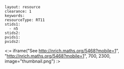 ````
layout: resource
clearance: 1
keywords:
resourceType: RT11
stids1: 
  - n5
stids2:
pvids1:
pvids2:

````

<:= iframe("See http://nrich.maths.org/5468?mobile=1", "http://nrich.maths.org/5468?mobile=1", 700, 2300, image="thumbnail.png") :>

